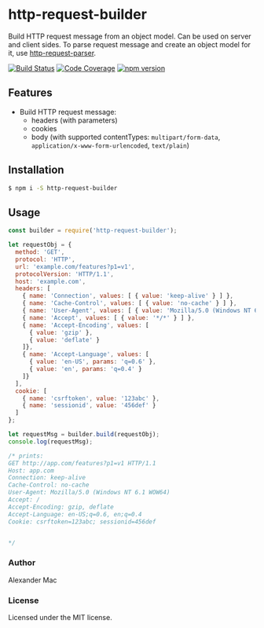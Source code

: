 http-request-builder
====================

Build HTTP request message from an object model. Can be used on server and client sides. To parse request message and create an object model for it, use [http-request-parser](https://github.com/AlexanderMac/http-request-parser).

[![Build Status](https://travis-ci.org/AlexanderMac/http-request-builder.svg?branch=master)](https://travis-ci.org/AlexanderMac/http-request-builder)
[![Code Coverage](https://codecov.io/gh/AlexanderMac/http-request-builder/branch/master/graph/badge.svg)](https://codecov.io/gh/AlexanderMac/http-request-builder)
[![npm version](https://badge.fury.io/js/http-request-builder.svg)](https://badge.fury.io/js/http-request-builder)

## Features
* Build HTTP request message:
  - headers (with parameters)
  - cookies
  - body (with supported contentTypes: `multipart/form-data`, `application/x-www-form-urlencoded`, `text/plain`)

## Installation

```sh
$ npm i -S http-request-builder
```

## Usage

```js
const builder = require('http-request-builder');

let requestObj = { 
  method: 'GET',
  protocol: 'HTTP',
  url: 'example.com/features?p1=v1',
  protocolVersion: 'HTTP/1.1',
  host: 'example.com',
  headers: [ 
    { name: 'Connection', values: [ { value: 'keep-alive' } ] },
    { name: 'Cache-Control', values: [ { value: 'no-cache' } ] },
    { name: 'User-Agent', values: [ { value: 'Mozilla/5.0 (Windows NT 6.1 WOW64)' } ]},
    { name: 'Accept', values: [ { value: '*/*' } ] },
    { name: 'Accept-Encoding', values: [ 
      { value: 'gzip' },
      { value: 'deflate' }
    ]},
    { name: 'Accept-Language', values: [
      { value: 'en-US', params: 'q=0.6' },
      { value: 'en', params: 'q=0.4' } 
    ]}
  ],
  cookie: [
    { name: 'csrftoken', value: '123abc' },
    { name: 'sessionid', value: '456def' }
  ]
};

let requestMsg = builder.build(requestObj);
console.log(requestMsg);

/* prints:
GET http://app.com/features?p1=v1 HTTP/1.1
Host: app.com
Connection: keep-alive
Cache-Control: no-cache
User-Agent: Mozilla/5.0 (Windows NT 6.1 WOW64)
Accept: /
Accept-Encoding: gzip, deflate
Accept-Language: en-US;q=0.6, en;q=0.4
Cookie: csrftoken=123abc; sessionid=456def


*/
```

### Author
Alexander Mac

### License
Licensed under the MIT license.
